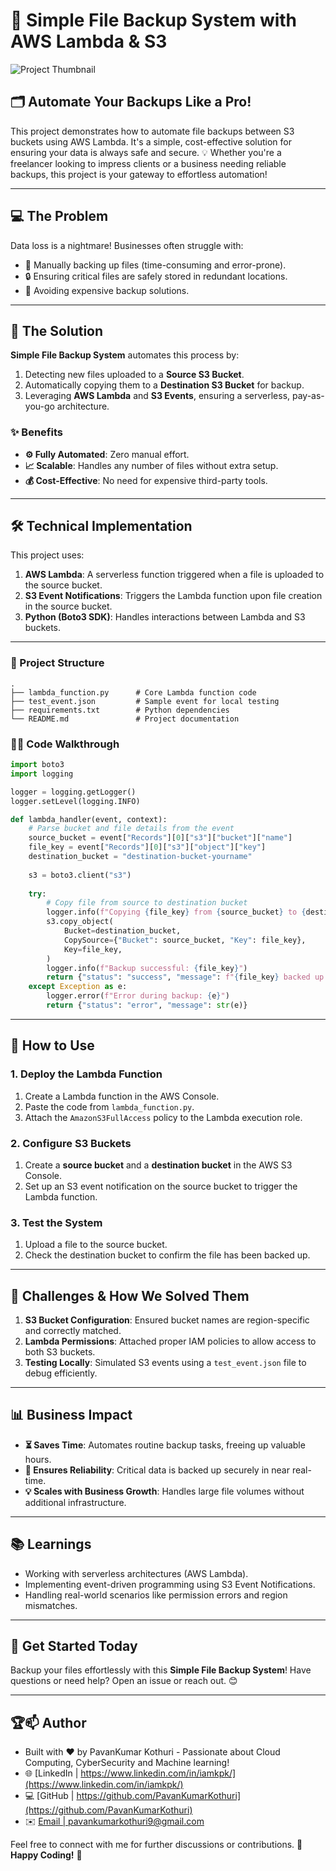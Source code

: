 # 🚀 Simple File Backup System with AWS Lambda & S3

![Project Thumbnail](https://github.com/PavanKumarKothuri/FileBackup-AWS-S3-Lambda/FileBackupThumbnail.webp)

## 🗂️ Automate Your Backups Like a Pro!

This project demonstrates how to automate file backups between S3 buckets using AWS Lambda. It's a simple, cost-effective solution for ensuring your data is always safe and secure. 💡 Whether you're a freelancer looking to impress clients or a business needing reliable backups, this project is your gateway to effortless automation!

---

## **💻 The Problem**

Data loss is a nightmare! Businesses often struggle with:

- 🔄 Manually backing up files (time-consuming and error-prone).
- 🔒 Ensuring critical files are safely stored in redundant locations.
- 💸 Avoiding expensive backup solutions.

---

## **🎯 The Solution**

**Simple File Backup System** automates this process by:

1. Detecting new files uploaded to a **Source S3 Bucket**.
2. Automatically copying them to a **Destination S3 Bucket** for backup.
3. Leveraging **AWS Lambda** and **S3 Events**, ensuring a serverless, pay-as-you-go architecture.

### **✨ Benefits**

- **⚙️ Fully Automated**: Zero manual effort.
- **📈 Scalable**: Handles any number of files without extra setup.
- **💰 Cost-Effective**: No need for expensive third-party tools.

---

## **🛠️ Technical Implementation**

This project uses:

1. **AWS Lambda**: A serverless function triggered when a file is uploaded to the source bucket.
2. **S3 Event Notifications**: Triggers the Lambda function upon file creation in the source bucket.
3. **Python (Boto3 SDK)**: Handles interactions between Lambda and S3 buckets.

---

### **📝 Project Structure**

```
.
├── lambda_function.py      # Core Lambda function code
├── test_event.json         # Sample event for local testing
├── requirements.txt        # Python dependencies
└── README.md               # Project documentation
```

### **👩‍💻 Code Walkthrough**

```python
import boto3
import logging

logger = logging.getLogger()
logger.setLevel(logging.INFO)

def lambda_handler(event, context):
    # Parse bucket and file details from the event
    source_bucket = event["Records"][0]["s3"]["bucket"]["name"]
    file_key = event["Records"][0]["s3"]["object"]["key"]
    destination_bucket = "destination-bucket-yourname"
    
    s3 = boto3.client("s3")
    
    try:
        # Copy file from source to destination bucket
        logger.info(f"Copying {file_key} from {source_bucket} to {destination_bucket}")
        s3.copy_object(
            Bucket=destination_bucket,
            CopySource={"Bucket": source_bucket, "Key": file_key},
            Key=file_key,
        )
        logger.info(f"Backup successful: {file_key}")
        return {"status": "success", "message": f"{file_key} backed up successfully."}
    except Exception as e:
        logger.error(f"Error during backup: {e}")
        return {"status": "error", "message": str(e)}
```

---

## **🚀 How to Use**

### **1. Deploy the Lambda Function**

1. Create a Lambda function in the AWS Console.
2. Paste the code from `lambda_function.py`.
3. Attach the `AmazonS3FullAccess` policy to the Lambda execution role.

### **2. Configure S3 Buckets**

1. Create a **source bucket** and a **destination bucket** in the AWS S3 Console.
2. Set up an S3 event notification on the source bucket to trigger the Lambda function.

### **3. Test the System**

1. Upload a file to the source bucket.
2. Check the destination bucket to confirm the file has been backed up.

---

## **🌟 Challenges & How We Solved Them**

1. **S3 Bucket Configuration**: Ensured bucket names are region-specific and correctly matched.
2. **Lambda Permissions**: Attached proper IAM policies to allow access to both S3 buckets.
3. **Testing Locally**: Simulated S3 events using a `test_event.json` file to debug efficiently.

---

## **📊 Business Impact**

- **⏳ Saves Time**: Automates routine backup tasks, freeing up valuable hours.
- **🔐 Ensures Reliability**: Critical data is backed up securely in near real-time.
- **💡 Scales with Business Growth**: Handles large file volumes without additional infrastructure.

---

## **📚 Learnings**

- Working with serverless architectures (AWS Lambda).
- Implementing event-driven programming using S3 Event Notifications.
- Handling real-world scenarios like permission errors and region mismatches.

---

## **🚀 Get Started Today**

Backup your files effortlessly with this **Simple File Backup System**! Have questions or need help? Open an issue or reach out. 😊

---

## **🏆📫 Author**

- Built with ❤️ by PavanKumar Kothuri - Passionate about Cloud Computing, CyberSecurity and Machine learning!
- 🌐 [LinkedIn | https://www.linkedin.com/in/iamkpk/](https://www.linkedin.com/in/iamkpk/)
- 💻 [GitHub | https://github.com/PavanKumarKothuri](https://github.com/PavanKumarKothuri)  
- ✉️ [Email | pavankumarkothuri9@gmail.com](mailto:pavankumarkothuri9@gmail.com)

Feel free to connect with me for further discussions or contributions. 🌟 **Happy Coding!** 🚀
